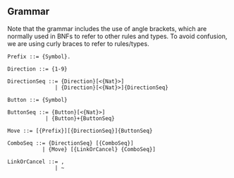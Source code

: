 Grammar
-------

Note that the grammar includes the use of angle brackets, which are normally
used in BNFs to refer to other rules and types. To avoid confusion, we are
using curly braces to refer to rules/types.

    Prefix ::= {Symbol}.

    Direction ::= {1-9}

    DirectionSeq ::= {Direction}[<{Nat}>]
                   | {Direction}[<{Nat}>]{DirectionSeq}

    Button ::= {Symbol}

    ButtonSeq ::= {Button}[<{Nat}>]
                | {Button}+{ButtonSeq}

    Move ::= [{Prefix}][{DirectionSeq}]{ButtonSeq}

    ComboSeq ::= {DirectionSeq} [{ComboSeq}]
               | {Move} [{LinkOrCancel} {ComboSeq}]

    LinkOrCancel ::= ,
                   | ~
